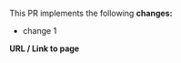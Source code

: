 This PR implements the following **changes:**

* change 1


**URL / Link to page**

<!-- Link to the page that will be changed -->
<!-- Delete this section if not needed -->

